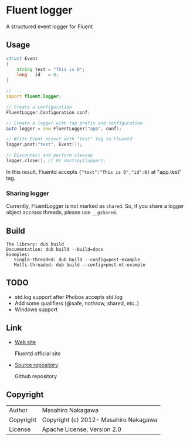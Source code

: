 # Fluent logger

A structured event logger for Fluent

## Usage

```d
struct Event
{
    string text = "This is D";
    long   id   = 0;
}

// ...
import fluent.logger;

// Create a configuration
FluentLogger.Configuration conf;

// Create a logger with tag prefix and configuration
auto logger = new FluentLogger("app", conf);

// Write Event object with "test" tag to Fluentd 
logger.post("test", Event());

// Disconnect and perform cleanup
logger.close(); // Or destroy(logger);
```

In this result, Fluentd accepts ```{"text":"This is D","id":0}``` at "app.test" tag.

### Sharing logger

Currently, FluentLogger is not marked as ```shared```.
So, if you share a logger object accross threads, please use ```__gshared```.

## Build

    The library: dub build
    Documentation: dub build --build=docs
    Examples:
       Single-threaded: dub build --config=post-example
       Multi-threaded: dub build --config=post-mt-example

## TODO

* std.log support after Phobos accepts std.log
* Add some qualifiers (@safe, nothrow, shared, etc..)
* Windows support

## Link

* [Web site](http://fluentd.org/)

  Fluentd official site

* [Source repository](https://github.com/fluent/fluent-logger-d)

  Github repository

## Copyright

<table>
  <tr>
    <td>Author</td><td>Masahiro Nakagawa <repeatedly@gmail.com></td>
  </tr>
  <tr>
    <td>Copyright</td><td>Copyright (c) 2012- Masahiro Nakagawa</td>
  </tr>
  <tr>
    <td>License</td><td>Apache License, Version 2.0</td>
  </tr>
</table>
